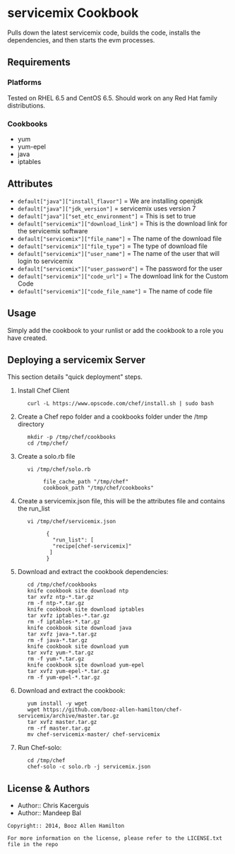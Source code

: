 servicemix Cookbook
=================
Pulls down the latest servicemix code, builds the code, installs the dependencies, and then starts the evm processes.

Requirements
------------
### Platforms
Tested on RHEL 6.5 and CentOS 6.5. Should work on any Red Hat family distributions.

### Cookbooks
- yum
- yum-epel
- java
- iptables

Attributes
----------
- `default["java"]["install_flavor"]` = We are installing openjdk
- `default["java"]["jdk_version"]` = servicemix uses version 7
- `default["java"]["set_etc_environment"]` = This is set to true
- `default["servicemix"]["download_link"]` = This is the download link for the servicemix software
- `default["servicemix"]["file_name"]` = The name of the download file
- `default["servicemix"]["file_type"]` = The type of download file
- `default["servicemix"]["user_name"]` = The name of the user that will login to servicemix
- `default["servicemix"]["user_password"]` = The password for the user
- `default["servicemix"]["code_url"]` = The download link for the Custom Code
- `default["servicemix"]["code_file_name"]` = The name of code file

Usage
-----
Simply add the cookbook to your runlist or add the cookbook to a role you have created.


Deploying a servicemix Server
-----------
This section details "quick deployment" steps.

1. Install Chef Client


          curl -L https://www.opscode.com/chef/install.sh | sudo bash

2. Create a Chef repo folder and a cookbooks folder under the /tmp directory


          mkdir -p /tmp/chef/cookbooks
          cd /tmp/chef/

3. Create a solo.rb file


          vi /tmp/chef/solo.rb
         
               file_cache_path "/tmp/chef"
               cookbook_path "/tmp/chef/cookbooks"

4. Create a servicemix.json file, this will be the attributes file and contains the run_list


          vi /tmp/chef/servicemix.json
        
                {
                  "run_list": [
                  "recipe[chef-servicemix]"
                 ]
                }

5. Download and extract the cookbook dependencies:


          cd /tmp/chef/cookbooks
          knife cookbook site download ntp
          tar xvfz ntp-*.tar.gz
          rm -f ntp-*.tar.gz
          knife cookbook site download iptables
          tar xvfz iptables-*.tar.gz
          rm -f iptables-*.tar.gz
          knife cookbook site download java
          tar xvfz java-*.tar.gz
          rm -f java-*.tar.gz
          knife cookbook site download yum
          tar xvfz yum-*.tar.gz
          rm -f yum-*.tar.gz
          knife cookbook site download yum-epel
          tar xvfz yum-epel-*.tar.gz
          rm -f yum-epel-*.tar.gz


6. Download and extract the cookbook:


          yum install -y wget
          wget https://github.com/booz-allen-hamilton/chef-servicemix/archive/master.tar.gz
          tar xvfz master.tar.gz 
          rm -rf master.tar.gz 
          mv chef-servicemix-master/ chef-servicemix
    
7. Run Chef-solo:


          cd /tmp/chef
          chef-solo -c solo.rb -j servicemix.json



License & Authors
-----------------
- Author:: Chris Kacerguis
- Author:: Mandeep Bal

```text
Copyright:: 2014, Booz Allen Hamilton

For more information on the license, please refer to the LICENSE.txt file in the repo
```
